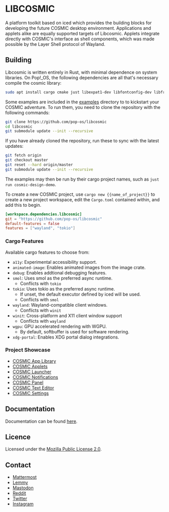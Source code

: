 # LIBCOSMIC

A platform toolkit based on iced which provides the building blocks for developing the
future COSMIC desktop environment. Applications and applets alike are equally supported
targets of Libcosmic. Applets integrate directly with COSMIC's interface as shell
components, which was made possible by the Layer Shell protocol of Wayland.

## Building

Libcosmic is written entirely in Rust, with minimal dependence on system libraries. On
Pop!_OS, the following dependencies are all that's necessary compile the cosmic library:

```sh
sudo apt install cargo cmake just libexpat1-dev libfontconfig-dev libfreetype-dev pkg-config
```

Some examples are included in the [examples](./examples) directory to to kickstart your
COSMIC adventure. To run them, you need to clone the repository with the following commands:

```sh
git clone https://github.com/pop-os/libcosmic
cd libcosmic
git submodule update --init --recursive
```

If you have already cloned the repository, run these to sync with the latest updates:

```sh
git fetch origin
git checkout master
git reset --hard origin/master
git submodule update --init --recursive
```

The examples may then be run by their cargo project names, such as `just run cosmic-design-demo`.

To create a new COSMIC project, use `cargo new {{name_of_project}}` to create a new
project workspace, edit the `Cargo.toml` contained within, and add this to begin.

```toml
[workspace.dependencies.libcosmic]
git = "https://github.com/pop-os/libcosmic"
default-features = false
features = ["wayland", "tokio"]
```

### Cargo Features

Available cargo features to choose from:

- `a11y`: Experimental accessibility support.
- `animated-image`: Enables animated images from the image crate.
- `debug`: Enables addtional debugging features.
- `smol`: Uses smol as the preferred async runtime.
    - Conflicts with `tokio`
- `tokio`: Uses tokio as the preferred async runtime.
    - If unset, the default executor defined by iced will be used.
    - Conflicts with `smol`
- `wayland`: Wayland-compatible client windows.
    - Conflicts with `winit`
- `winit`: Cross-platform and X11 client window support
    - Conflicts with `wayland`
- `wgpu`: GPU accelerated rendering with WGPU.
    - By default, softbuffer is used for software rendering.
- `xdg-portal`: Enables XDG portal dialog integrations.

### Project Showcase

- [COSMIC App Library](https://github.com/pop-os/cosmic-applibrary)
- [COSMIC Applets](https://github.com/pop-os/cosmic-applets)
- [COSMIC Launcher](https://github.com/pop-os/cosmic-launcher)
- [COSMIC Notifications](https://github.com/pop-os/cosmic-notifications)
- [COSMIC Panel](https://github.com/pop-os/cosmic-panel)
- [COSMIC Text Editor](https://github.com/pop-os/cosmic-text-editor)
- [COSMIC Settings](https://github.com/pop-os/cosmic-settings)

## Documentation

Documentation can be found [here](https://pop-os.github.io/docs/).

## Licence

Licensed under the [Mozilla Public License 2.0](https://choosealicense.com/licenses/mpl-2.0).

## Contact

- [Mattermost](https://chat.pop-os.org/)
- [Lemmy](https://lemmy.world/c/pop_os)
- [Mastodon](https://fosstodon.org/@pop_os_official)
- [Reddit](https://www.reddit.com/r/pop_os/)
- [Twitter](https://twitter.com/pop_os_official)
- [Instagram](https://www.instagram.com/pop_os_official)
